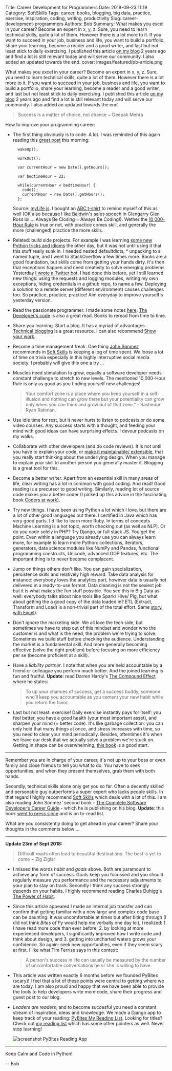 Title: Career Development for Programmers
Date: 2018-09-23 11:19
Category: SoftSkills
Tags: career, books, blogging, big data, practice, exercise, inspiration, coding, writing, productivity
Slug: career-development-programmers
Authors: Bob
Summary: What makes you excel in your career? Become an expert in x, y, z. Sure, you need to learn technical skills, quite a lot of them. However there is a lot more to it. If you want to succeed in your job, business and life, you want to build a portfolio, share your learning, become a reader and a good writer, and last but not least stick to daily exercising. I published this article [on my blog](https://bobbelderbos.com) 2 years ago and find a lot is still relevant today and will serve our community. I also added an updated towards the end.
cover: images/featured/pb-article.png

What makes you excel in your career? Become an expert in x, y, z. Sure, you need to learn technical skills, quite a lot of them. However there is a lot more to it. If you want to succeed in your job, business and life, you want to build a portfolio, share your learning, become a reader and a good writer, and last but not least stick to daily exercising. I published this article [on my blog](https://bobbelderbos.com) 2 years ago and find a lot is still relevant today and will serve our community. I also added an updated towards the end.

> Success is a matter of choice, not chance ~ Deepak Mehra

How to improve your programming career:

* The first thing obviously is to code. A lot. I was reminded of this again reading this [great post](https://medium.com/swlh/what-happened-after-i-left-the-best-job-in-the-world-to-become-an-engineer-ee06caca7db2#.l0jw2no7d) this morning:

        wakeUp();

        workOut();

        var currentHour = new Date().getHours();

        var bedtimeHour = 22;

        while(currentHour < bedtimeHour) {
          code();
          currentHour = new Date().getHours();
        };

    Source: [myLife.js](https://gist.githubusercontent.com/iam-peekay/cd695c6278536dd7180342bb97c937f3/raw/93629889af603b40a1125b488227dd356864a89e/myLife.js). I bought an [ABC t-shirt](http://bobbelderbos.com/public/bob_whoami.png) to remind myself of this as well (OK also because I like [Baldwin's sales speech](https://www.youtube.com/watch?v=v9XW6P0tiVc) in Glengarry Glen Ross lol ... Always Be Closing = Always Be Coding!). Wether the [10,000-Hour Rule](https://en.wikipedia.org/wiki/Outliers_(book)) is true or not, with practice comes skill, and generally the more (challenged) practice the more skills.

* Related: build side projects. For example I was learning [some new Python tricks and idioms](http://bobbelderbos.com/2016/06/python-tips/) the other day, but it was not until using it that this stuff really sunk in. I needed nested defaultdicts, * unpacking to a named tuple, and I went to StackOverflow a few times more. Books are a good foundation, but skills come from getting your hands dirty. It's then that exceptions happen and need creativity to solve emerging problems. Yesterday [I wrote a Twitter bot](http://bobbelderbos.com/2016/06/twitter-bot/). I had done this before, yet I still learned new things: using the requests and logging modules, writing my own exceptions, hiding credentials in a github repo, to name a few. Deploying a solution to a remote server (different environment) causes challenges too. So practice, practice, practice! Aim everyday to improve yourself's yesterday version.

* Read the passionate programmer. I made some notes [here](http://bobbelderbos.com/2011/04/advance-career-read-passionate-programmer/). [The Developer's code](https://www.amazon.com/Developers-Code-Ka-Wai-Cheung/dp/1934356794/) is also a great read. Books to reread from time to time.

* Share you learning. Start a blog. It has a myriad of advantages. [Technical blogging](http://bobbelderbos.com/2012/06/great-book-on-technical-blogging/) is a great resource. I can also recommend [Show your work](https://www.amazon.com/Show-Your-Work-Creativity-Discovered/dp/076117897X/).

* Become a time management freak. One thing [John Sonmez](http://simpleprogrammer.com) recommends in [Soft Skills](https://www.manning.com/books/soft-skills) is keeping a log of time spent. We loose a lot of time on trivia especially in this highly interruptive social media society. I probably will give this one a try ...

* Muscles need stimulation to grow, equally a software developer needs constant challenge to stretch to new levels. The mentioned 10,000-Hour Rule is only as good as you finding yourself new challenges!

	> Your comfort zone is a place where you keep yourself in a self-illusion and nothing can grow there but your potentiality can grow only when you can think and grow out of that zone." - Rashedur Ryan Rahman.

* Use idle time for rest, but it never hurts to listen to podcasts or do some video courses. Any success starts with a thought, and feeding your mind with good ideas can have surprising effects. I devour podcasts on my walks.

* Collaborate with other developers (and do code reviews). It is not until you have to explain your code, or [make it maintainable/ extensible](http://bobbelderbos.com/2016/03/building-maintainable-software/), that you really start thinking about the underlying design. When you manage to explain your skill to another person you generally master it. Blogging is a great tool for this.

* Become a better writer. Apart from an essential skill in many areas of life, clear writing has a lot in common with good coding. And read! Good reading is a precursor to good writing. Similarly, reading lot of source code makes you a better coder (I picked up this advice in the fascinating book [Coders at work](http://www.codersatwork.com)).

* Try new things. I have been using Python a lot which I love, but there are a lot of other good languages out there. I certified in Java which has very good parts. I'd like to learn more Ruby. In terms of concepts Machine Learning is a hot topic, worth checking out (as well as NLP). Or do you code solely in PHP? Try Django, or full stack JS. You get the point. Even within a language you already use you can always learn more, for example to learn more Python: collections, iterators, generators, data science modules like NumPy and Pandas, functional programming constructs, Unicode, advanced OOP features, etc. The important thing is to never become complacent.

* Jump on things others don't like. You can gain specialization, persistence skills and relatively high reward. Take data analysis for instance: everybody loves the analytics part, however data is usually not delivered in a ready-to-use format. Data cleaning is not the sexiest job but it is what makes the fun stuff possible. You see this in Big Data as well: everybody talks about nice tools like Spark/ Hive/ Pig, but what about getting the a good copy of the data loaded in? ETL (Extract, Transform and Load) is a non-trivial part of the total effort. Same [story with Excel](http://www.hanselminutes.com/532/data-literacy-and-the-usefulness-of-excel-with-oz-du-soleil)).

* Don't ignore the marketing side. We all love the tech side, but sometimes we have to step out of this mindset and wonder who the customer is and what is the need, the problem we're trying to solve. Sometimes we build stuff before checking the audience. Understanding the market is a fundamental skill. And more generally becoming effective (solve the right problem) before focusing on more efficiency per se (become proficient at a skill).

* Have a _liability partner_. I note that when you are held accountable by a friend or colleague you perform much better. And the joined learning is fun and fruitful. __Update__: read Darren Hardy's [The Compound Effect](https://www.amazon.com/dp/159315724X/?tag=pyb0f-20) where he states:

	>  To up your chances of success, get a success buddy, someone who’ll keep you accountable as you cement your new habit while you return the favor.

* Last but not least: exercise! Daily exercise instantly pays for itself: you feel better, you have a good health (your most important asset), and sharpen your mind (= better code). It's like garbage collection: you can only hold that many things at once, and stress increases with time, so you need to clear your mind periodically. Besides, oftentimes it's when we leave our desk that we actually solve a problem we're stuck on. Getting in shape can be overwhelming, [this book](https://www.amazon.com/Healthy-Programmer-Better-Pragmatic-Programmers/dp/1937785319/) is a good start.

---

Remember you are in charge of your career, it's not up to your boss or even family and close friends to tell you what to do. You have to seek opportunities, and when they present themselves, grab them with both hands.

Secondly, technical skills alone only get you so far. Often a decently skilled and personable guy outperforms a super expert who lacks people skills. In that regard I highly recommend [Soft Skills](https://www.manning.com/books/soft-skills) which deals with a lot of this. I am also reading John Sonmez' second book - [The Complete Software Developer’s Career Guide](https://simpleprogrammer.com/2016/07/04/complete-software-developers-career-guide-introduction/) - which he is publishing on his blog. __Update__: this book [went to press since](http://www.amazon.com/dp/B073X6GNJ1/?tag=pyb0f-20) and is on to-read list.

What are you consistently doing to get ahead in your career? Share your thoughts in the comments below ...

---

__Update 23rd of Sept 2018:__

> Difficult roads often lead to beautiful destinations. The best is yet to come ~ Zig Ziglar

* I missed the words _habit_ and _goals_ above. Both are paramount to achieve any form of success. Goals keep you focussed and you should regularly measure you performance and the necessary adjustments to your plan to stay on track. Secondly I think any success strongly depends on your habits. I highly recommend reading Charles Duhigg's [The Power of Habit](http://www.amazon.com/dp/081298160X/?tag=pyb0f-20).

* Since this article appeared I made an internal job transfer and can confirm that getting familiar with a new large and complex code base can be daunting. It was uncomfortable at times but after biting through (I did not think _Bites of Py_ would help me verbally one day lol), I realized: 1. I have read more code than ever before, 2. by looking at more experienced developers, I significantly improved how I write code and think about design, and 3. getting into uncharted waters grows your confidence. So again: seek new opportunities, even if they seem scary at first. I like what Tim Ferriss says in this context: 

	> A person's success in life can usually be measured by the number of uncomfortable conversations he or she is willing to have.

* This article was written exactly 6 months before we founded PyBites (scary)! I feel that a lot of these points were central to getting where we are today. I am also proud and happy that we have been able to provide the tools to help developers write more code, share their progress and guest post to our blog.

* _Leaders are readers_, and to become succesful you need a constant stream of inspiration, ideas and knowledge. We made a Django app to keep track of your reading: [PyBites My Reading List](http://pbreadinglist.herokuapp.com). Looking for titles? Check out [my reading list](https://bobbelderbos.com/books/) which has some other pointers as well. Never stop learning!

	![screenshot PyBites Reading App]({filename}/images/myreadinglist.png)

---

Keep Calm and Code in Python!

-- Bob
